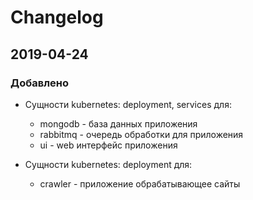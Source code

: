 # Changelog

## 2019-04-24

### Добавлено
- Сущности kubernetes: deployment, services для:
  - mongodb - база данных приложения
  - rabbitmq - очередь обработки для приложения
  - ui - web интерфейс приложения

- Сущности kubernetes: deployment для:
  - crawler - приложение обрабатывающее сайты

